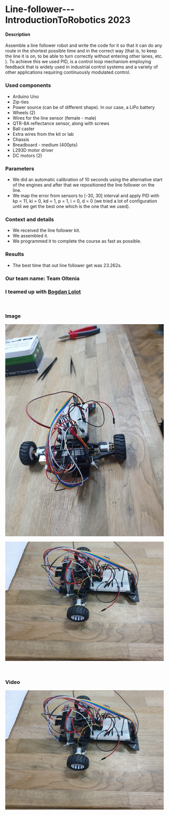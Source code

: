 # Line-follower---IntroductionToRobotics 2023


#### Description
Assemble a line follower robot and write the code for it so that it can do any route in the shortest possible time and in the correct way (that is, to keep the line it is on, to be able to turn correctly without entering other lanes, etc. ).
To achieve this we used PID, is a control loop mechanism employing feedback that is widely used in industrial control systems and a variety of other applications requiring continuously modulated control.
 

### Used components
<ul>
  <li> Arduino Uno
  <li> Zip-ties
  <li> Power source (can be of different shape). In our case, a LiPo battery
  <li> Wheels (2)
  <li> Wires for the line sensor (female - male)
  <li> QTR-8A reflectance sensor, along with screws
  <li> Ball caster
  <li> Extra wires from the kit or lab
  <li> Chassis
  <li> Breadboard - medium (400pts)
  <li> L293D motor driver
  <li> DC motors (2)
</ul>  


### Parameters
- We did an automatic calibration of 10 seconds using the alternative start of the engines and after that we repositioned the line follower on the line.
- We map the error from sensors to [-30, 30] interval and apply PID with kp = 11, ki = 0, kd = 1, p = 1, i = 0, d = 0 (we tried a lot of configuration until we get the best one which is the one that we used).


### Context and details
- We received the line follower kit.
- We assembled it.
- We programmed it to complete the course as fast as possible.


### Results
- The best time that out line follower get was 23.262s.

### Our team name: Team Oltenia
### I teamed up with <a href= "https://github.com/LSBogdan/Line-Follower">Bogdan Lolot</a> 
<br>
 
 ### Image
 ![Line-follower1](assets/line-follower-1.jpeg)
 
 ![Line-follower2](assets/line-follower-2.jpeg)
 
 <br>
 
 ### Video
 <a href =  "https://www.youtube.com/watch?v=Lc_LgxxVQkE&ab_channel=MihaiB%C3%AErsan"><img src = "assets/line-follower-2.jpeg"></a>
